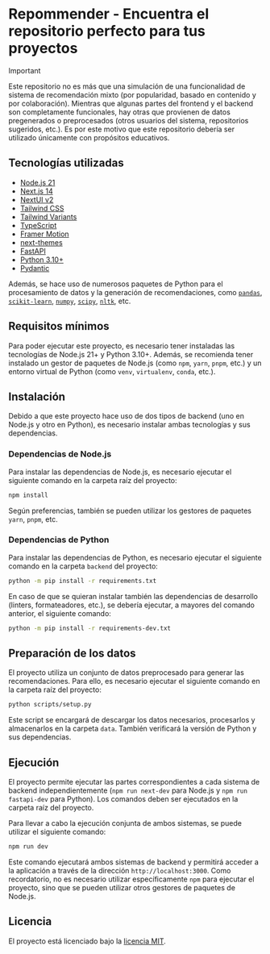 # Repommender - Encuentra el repositorio perfecto para tus proyectos

> [!IMPORTANT]
> Este repositorio no es más que una simulación de una funcionalidad de sistema de recomendación mixto (por popularidad, basado en contenido y por colaboración). Mientras que algunas partes del frontend y el backend son completamente funcionales, hay otras que provienen de datos pregenerados o preprocesados (otros usuarios del sistema, repositorios sugeridos, etc.). Es por este motivo que este repositorio debería ser utilizado únicamente con propósitos educativos.

## Tecnologías utilizadas

- [Node.js 21](https://nodejs.org/)
- [Next.js 14](https://nextjs.org/docs/getting-started)
- [NextUI v2](https://nextui.org/)
- [Tailwind CSS](https://tailwindcss.com/)
- [Tailwind Variants](https://tailwind-variants.org)
- [TypeScript](https://www.typescriptlang.org/)
- [Framer Motion](https://www.framer.com/motion/)
- [next-themes](https://github.com/pacocoursey/next-themes)
- [FastAPI](https://fastapi.tiangolo.com/)
- [Python 3.10+](https://www.python.org/)
- [Pydantic](https://pydantic-docs.helpmanual.io/)

Además, se hace uso de numerosos paquetes de Python para el procesamiento de datos y la generación de recomendaciones, como [`pandas`](https://pandas.pydata.org/), [`scikit-learn`](https://scikit-learn.org/stable/), [`numpy`](https://numpy.org/), [`scipy`](https://www.scipy.org/), [`nltk`](https://www.nltk.org/), etc.

## Requisitos mínimos

Para poder ejecutar este proyecto, es necesario tener instaladas las tecnologías de Node.js 21+ y Python 3.10+. Además, se recomienda tener instalado un gestor de paquetes de Node.js (como `npm`, `yarn`, `pnpm`, etc.) y un entorno virtual de Python (como `venv`, `virtualenv`, `conda`, etc.).

## Instalación

Debido a que este proyecto hace uso de dos tipos de backend (uno en Node.js y otro en Python), es necesario instalar ambas tecnologías y sus dependencias.

### Dependencias de Node.js

Para instalar las dependencias de Node.js, es necesario ejecutar el siguiente comando en la carpeta raíz del proyecto:

```bash
npm install
```

Según preferencias, también se pueden utilizar los gestores de paquetes `yarn`, `pnpm`, etc.

### Dependencias de Python

Para instalar las dependencias de Python, es necesario ejecutar el siguiente comando en la carpeta `backend` del proyecto:

```bash
python -m pip install -r requirements.txt
```

En caso de que se quieran instalar también las dependencias de desarrollo (linters, formateadores, etc.), se debería ejecutar, a mayores del comando anterior, el siguiente comando:

```bash
python -m pip install -r requirements-dev.txt
```

## Preparación de los datos

El proyecto utiliza un conjunto de datos preprocesado para generar las recomendaciones. Para ello, es necesario ejecutar el siguiente comando en la carpeta raíz del proyecto:

```bash
python scripts/setup.py
```

Este script se encargará de descargar los datos necesarios, procesarlos y almacenarlos en la carpeta `data`. También verificará la versión de Python y sus dependencias.

## Ejecución

El proyecto permite ejecutar las partes correspondientes a cada sistema de backend independientemente (`npm run next-dev` para Node.js y `npm run fastapi-dev` para Python). Los comandos deben ser ejecutados en la carpeta raíz del proyecto.

Para llevar a cabo la ejecución conjunta de ambos sistemas, se puede utilizar el siguiente comando:

```bash
npm run dev
```

Este comando ejecutará ambos sistemas de backend y permitirá acceder a la aplicación a través de la dirección `http://localhost:3000`. Como recordatorio, no es necesario utilizar específicamente `npm` para ejecutar el proyecto, sino que se pueden utilizar otros gestores de paquetes de Node.js.

## Licencia

El proyecto está licenciado bajo la [licencia MIT](./LICENSE).

